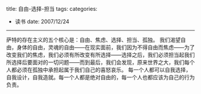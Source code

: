 title: 自由-选择-担当
tags:
categories:
- 读书
date: 2007/12/24
---

萨特的存在主义的五个核心是：自由、焦虑、选择、担当、孤独。
我们渴望自由，身体的自由，灵魂的自由——在现实面前，我们因为不得自由而焦虑——为了改变我们的焦虑，我们必须有所改变有所选择——选择之后，我们必须担当起我们所选择后要面对的一切问题——而到最后，我们会发现，原来世界之大，我们每个人都必须在孤独中承担起属于我们自己的喜怒哀乐。
每一个人都可以自我选择，自我设计，自我造就。每一个人都是绝对自由的，每一个人也都应该为自己的行为负责。

